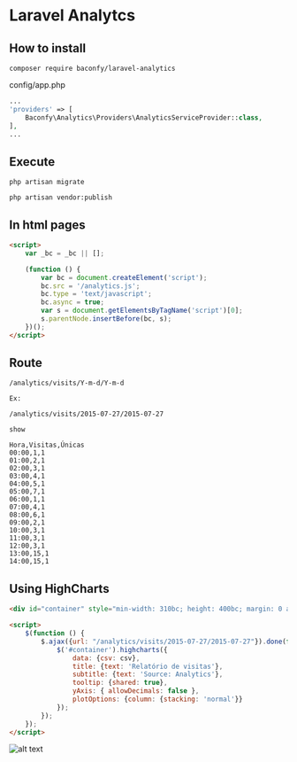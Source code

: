 # Laravel Analytcs


## How to install

```shell
composer require baconfy/laravel-analytics
```

config/app.php

```php
...
'providers' => [
    Baconfy\Analytics\Providers\AnalyticsServiceProvider::class,
],
...
```

## Execute

```shell
php artisan migrate

php artisan vendor:publish
```

## In html pages

```html
<script>
    var _bc = _bc || [];

    (function () {
        var bc = document.createElement('script');
        bc.src = '/analytics.js';
        bc.type = 'text/javascript';
        bc.async = true;
        var s = document.getElementsByTagName('script')[0];
        s.parentNode.insertBefore(bc, s);
    })();
</script>
```

## Route 

```
/analytics/visits/Y-m-d/Y-m-d

Ex:

/analytics/visits/2015-07-27/2015-07-27

show

Hora,Visitas,Únicas
00:00,1,1
01:00,2,1
02:00,3,1
03:00,4,1
04:00,5,1
05:00,7,1
06:00,1,1
07:00,4,1
08:00,6,1
09:00,2,1
10:00,3,1
11:00,3,1
12:00,3,1
13:00,15,1
14:00,15,1
```

## Using HighCharts

```html
<div id="container" style="min-width: 310bc; height: 400bc; margin: 0 auto"></div>

<script>
    $(function () {
        $.ajax({url: "/analytics/visits/2015-07-27/2015-07-27"}).done(function (csv) {
            $('#container').highcharts({
                data: {csv: csv},
                title: {text: 'Relatório de visitas'},
                subtitle: {text: 'Source: Analytics'},
                tooltip: {shared: true},
                yAxis: { allowDecimals: false },
                plotOptions: {column: {stacking: 'normal'}}
            });
        });
    });
</script>
```

![alt text](https://raw.githubusercontent.com/baconfy/laravel-analytics/master/screenshot.png "ScreenShot")
